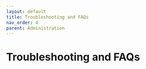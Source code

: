 ```yaml
---
layout: default
title: Troubleshooting and FAQs
nav_order: 4
parent: Administration
---
```


# Troubleshooting and FAQs
